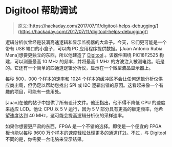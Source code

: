 # Digitool 帮助调试

> 原文:[https://hackaday.com/2017/07/11/digitool-helps-debugging/](https://hackaday.com/2017/07/11/digitool-helps-debugging/)

逻辑分析仪曾经是装满高速逻辑和显示监视器的大盒子。今天，它们更可能是一个带有 USB 端口的小盒子，可以向 PC 应用程序提供数据。[Juan Antonio Rubia Mena]想要更独立的东西，所以他建造了 [Digitool](https://electronics-shortcircuits.blogspot.gr/2017/03/introducing-digitool.html) 。该器件围绕 PIC18F2525 构建，可以测量最高 10 MHz 的频率，并将最高 1 MHz 的方波注入被测电路。哦是的。它还有一个简单的四通道逻辑分析仪，显示在一个微型液晶显示器上。

每秒 500，000 个样本的速率和 1024 个样本的缓冲区不会让任何逻辑分析仪供应商出局，但仍足以帮助您找出 SPI 或 I2C 逻辑出错的原因。这看起来像一个有趣的项目，可能有一些用处。

[Juan]在他的帖子中提供了所有设计文件。他还指出，他不得不降低 CPU 的速度来适应 LCD。他让 CPU 以 5 V 运行，因为 5 V 部分具有更高的额定频率，他希望速度达到 40 MHz，这可能会提高逻辑分析仪的采样速率。

如果你想要更严肃的东西，FPGA 是一个不错的选择。即使是一个便宜的 FPGA 板也能以每秒 9600 万个样本的速度轻松处理更多的通道(T2)。不过，与 Digitool 不同的是，你需要一台电脑来显示结果。